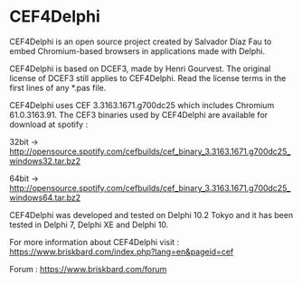 ﻿# CEF4Delphi
CEF4Delphi is an open source project created by Salvador Díaz Fau to embed Chromium-based browsers in applications made with Delphi.

CEF4Delphi is based on DCEF3, made by Henri Gourvest. The original license of DCEF3 still applies to CEF4Delphi. Read the license terms in the first lines of any *.pas file.

CEF4Delphi uses CEF 3.3163.1671.g700dc25 which includes Chromium 61.0.3163.91. 
The CEF3 binaries used by CEF4Delphi are available for download at spotify :

  32bit -> http://opensource.spotify.com/cefbuilds/cef_binary_3.3163.1671.g700dc25_windows32.tar.bz2
  
  64bit -> http://opensource.spotify.com/cefbuilds/cef_binary_3.3163.1671.g700dc25_windows64.tar.bz2


CEF4Delphi was developed and tested on Delphi 10.2 Tokyo and it has been tested in Delphi 7, Delphi XE and Delphi 10.

For more information about CEF4Delphi visit : 
  https://www.briskbard.com/index.php?lang=en&pageid=cef

Forum :
  https://www.briskbard.com/forum
